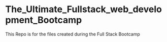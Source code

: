 # The_Ultimate_Fullstack_web_development_Bootcamp
This Repo is for the files created during the Full Stack Bootcamp
